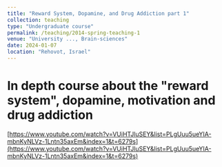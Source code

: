 ```yaml
---
title: "Reward System, Dopamine, and Drug Addiction part 1"
collection: teaching
type: "Undergraduate course"
permalink: /teaching/2014-spring-teaching-1
venue: "University ..., Brain-sciences"
date: 2024-01-07
location: "Rehovot, Israel"
---
```


# In depth course about the "reward system", dopamine, motivation and drug addiction

[https://www.youtube.com/watch?v=VUiHTJluSEY&list=PLgUuu5ueYIA-mbnKyNLVz-1Lntn35axEm&index=1&t=6279s](https://www.youtube.com/watch?v=VUiHTJluSEY&list=PLgUuu5ueYIA-mbnKyNLVz-1Lntn35axEm&index=1&t=6279s)
